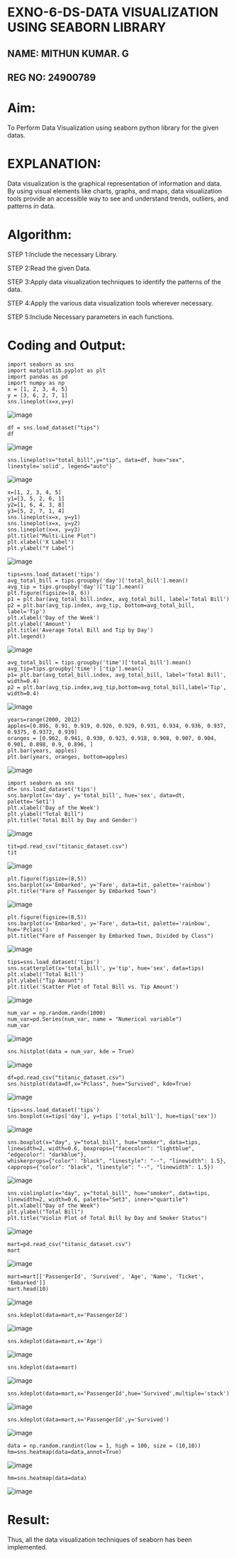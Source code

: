# EXNO-6-DS-DATA VISUALIZATION USING SEABORN LIBRARY

## NAME: MITHUN KUMAR. G
## REG NO: 24900789

# Aim:
  To Perform Data Visualization using seaborn python library for the given datas.

# EXPLANATION:
Data visualization is the graphical representation of information and data. By using visual elements like charts, graphs, and maps, data visualization tools provide an accessible way to see and understand trends, outliers, and patterns in data.

# Algorithm:
STEP 1:Include the necessary Library.

STEP 2:Read the given Data.

STEP 3:Apply data visualization techniques to identify the patterns of the data.

STEP 4:Apply the various data visualization tools wherever necessary.

STEP 5:Include Necessary parameters in each functions.

# Coding and Output:
 ~~~
import seaborn as sns
import matplotlib.pyplot as plt
import pandas as pd
import numpy as np
x = [1, 2, 3, 4, 5]
y = [3, 6, 2, 7, 1]
sns.lineplot(x=x,y=y)
~~~
![image](https://github.com/user-attachments/assets/aaf30255-9261-4172-9a84-d1b40476bd8e)

~~~
df = sns.load_dataset("tips")
df
~~~
![image](https://github.com/user-attachments/assets/d17c16ac-b674-484c-b879-6468f4e39efe)

~~~
sns.lineplot(x="total_bill",y="tip", data=df, hue="sex", linestyle='solid', legend="auto")
~~~

![image](https://github.com/user-attachments/assets/f6230965-c9e9-441f-a9c4-276d5ecc75b8)

~~~
x=[1, 2, 3, 4, 5]
y1=[3, 5, 2, 6, 1]
y2=[1, 6, 4, 3, 8]
y3=[5, 2, 7, 1, 4]
sns.lineplot(x=x, y=y1)
sns.lineplot(x=x, y=y2)
sns.lineplot(x=x, y=y3)
plt.title("Multi-Line Plot")
plt.xlabel('X Label')
plt.ylabel("Y Label")
~~~

![image](https://github.com/user-attachments/assets/519362d1-50e3-4fd1-ab2e-1489e7ac2a71)

~~~
tips=sns.load_dataset('tips')
avg_total_bill = tips.groupby('day')['total_bill'].mean()
avg_tip = tips.groupby('day')['tip'].mean()
plt.figure(figsize=(8, 6))
p1 = plt.bar(avg_total_bill.index, avg_total_bill, label='Total Bill')
p2 = plt.bar(avg_tip.index, avg_tip, bottom=avg_total_bill, label='Tip')
plt.xlabel('Day of the Week')
plt.ylabel('Amount')
plt.title('Average Total Bill and Tip by Day')
plt.legend()
~~~

![image](https://github.com/user-attachments/assets/d97bd382-3db8-43ee-a47e-21bb99aea1ad)

~~~
avg_total_bill = tips.groupby('time')['total_bill'].mean() 
avg_tip=tips.groupby('time') ['tip'].mean()
p1= plt.bar(avg_total_bill.index, avg_total_bill, label='Total Bill', width=0.4)
p2 = plt.bar(avg_tip.index,avg_tip,bottom=avg_total_bill,label='Tip', width=0.4)
~~~

![image](https://github.com/user-attachments/assets/00fbba6e-cac0-452f-85e8-7f8e8a388060)

~~~
years=range(2000, 2012)
apples=[0.895, 0.91, 0.919, 0.926, 0.929, 0.931, 0.934, 0.936, 0.937, 0.9375, 0.9372, 0.939] 
oranges = [0.962, 0.941, 0.930, 0.923, 0.918, 0.908, 0.907, 0.904, 0.901, 0.898, 0.9, 0.896, ]
plt.bar(years, apples)
plt.bar(years, oranges, bottom=apples)
~~~

![image](https://github.com/user-attachments/assets/b2621378-db1a-4a51-9514-40d72da1eca4)

~~~
import seaborn as sns
dt= sns.load_dataset('tips')
sns.barplot(x='day', y='total_bill', hue='sex', data=dt, palette='Set1')
plt.xlabel('Day of the Week')
plt.ylabel("Total Bill")
plt.title('Total Bill by Day and Gender')
~~~

![image](https://github.com/user-attachments/assets/7d4c92fe-2411-4901-b30e-8de6ce3a6821)

~~~
tit=pd.read_csv("titanic_dataset.csv")
tit
~~~


![image](https://github.com/user-attachments/assets/d126d150-edca-4c44-9bf8-86f385afa40a)

~~~
plt.figure(figsize=(8,5))
sns.barplot(x='Embarked', y='Fare', data=tit, palette='rainbow') 
plt.title("Fare of Passenger by Embarked Town")
~~~

![image](https://github.com/user-attachments/assets/098b7aa4-7687-407e-8f8d-d4881424f246)

~~~
plt.figure(figsize=(8,5))
sns.barplot(x='Embarked', y='Fare', data=tit, palette='rainbow', hue='Pclass') 
plt.title("Fare of Passenger by Embarked Town, Divided by Class")
~~~

![image](https://github.com/user-attachments/assets/6b95a3b9-befd-4c86-b729-c43b9af4c32f)

~~~
tips=sns.load_dataset('tips')
sns.scatterplot(x='total_bill', y='tip', hue='sex', data=tips)
plt.xlabel('Total Bill')
plt.ylabel("Tip Amount")
plt.title('Scatter Plot of Total Bill vs. Tip Amount')
~~~

![image](https://github.com/user-attachments/assets/03608325-f8ce-4f05-af23-e783a05a014e)

~~~
num_var = np.random.randn(1000)
num_var=pd.Series(num_var, name = "Numerical variable")
num_var
~~~

![image](https://github.com/user-attachments/assets/88eaefa5-5d7f-452b-aac9-cace6c88b2c1)

~~~
sns.histplot(data = num_var, kde = True)
~~~

![image](https://github.com/user-attachments/assets/a14a4c93-651f-4660-a6a2-22e0a784cfa2)

~~~
df=pd.read_csv("titanic_dataset.csv")
sns.histplot(data=df,x="Pclass", hue="Survived", kde=True)
~~~

![image](https://github.com/user-attachments/assets/1a326511-8230-497e-b336-6db927faeb99)

~~~
tips=sns.load_dataset('tips')
sns.boxplot(x=tips['day'], y=tips ['total_bill'], hue=tips['sex'])
~~~

![image](https://github.com/user-attachments/assets/385a5dbf-c3ab-4386-b88a-94c371ad57c7)

~~~
sns.boxplot(x="day", y="total_bill", hue="smoker", data=tips, linewidth=2, width=0.6, boxprops={"facecolor": "lightblue", "edgecolor": "darkblue"},
whiskerprops={"color": "black", "linestyle": "--", "linewidth": 1.5}, capprops={"color": "black", "linestyle": "--", "linewidth": 1.5})
~~~

![image](https://github.com/user-attachments/assets/6bee7c54-6c7c-41b7-8518-3dcb423bcb78)

~~~
sns.violinplot(x="day", y="total_bill", hue="smoker", data=tips, linewidth=2, width=0.6, palette="Set3", inner="quartile")
plt.xlabel("Day of the Week")
plt.ylabel("Total Bill")
plt.title("Violin Plot of Total Bill by Day and Smoker Status")
~~~

![image](https://github.com/user-attachments/assets/8751acc0-9688-4276-a3d0-bf24b68631be)

~~~
mart=pd.read_csv("titanic_dataset.csv")
mart
~~~

![image](https://github.com/user-attachments/assets/2b31b33a-6e22-4125-8b0d-f5b2cff5c263)

~~~
mart=mart[['PassengerId', 'Survived', 'Age', 'Name', 'Ticket', 'Embarked']] 
mart.head(10)
~~~


![image](https://github.com/user-attachments/assets/3f0a3d8a-eaa0-4dd0-aecf-18994ea6f2a4)

~~~
sns.kdeplot(data=mart,x='PassengerId')
~~~

![image](https://github.com/user-attachments/assets/4d071e96-0844-4dc4-9d5e-4604f8c54f40)

~~~
sns.kdeplot(data=mart,x='Age')
~~~

![image](https://github.com/user-attachments/assets/f03f5052-e1d8-43b9-88f0-6962a5a29bf8)

~~~
sns.kdeplot(data=mart)
~~~

![image](https://github.com/user-attachments/assets/150dfcaf-b6e5-49f8-9a51-db9bd43c8612)

~~~
sns.kdeplot(data=mart,x='PassengerId',hue='Survived',multiple='stack')
~~~

![image](https://github.com/user-attachments/assets/4bed611f-ef97-4ba7-8552-d7e350dffbb9)

~~~
sns.kdeplot(data=mart,x='PassengerId',y='Survived')
~~~

![image](https://github.com/user-attachments/assets/9b83559f-a3a0-45f4-9562-9fd076ed483f)

~~~
data = np.random.randint(low = 1, high = 100, size = (10,10))
hm=sns.heatmap(data=data,annot=True)
~~~

![image](https://github.com/user-attachments/assets/688dea32-f930-4fa5-aecc-f49cf3bbd9bd)

~~~
hm=sns.heatmap(data=data)
~~~

![image](https://github.com/user-attachments/assets/dbeff466-47b3-4c06-86c9-392e6522b45c)


































# Result:
Thus, all the data visualization techniques of seaborn has been implemented.


